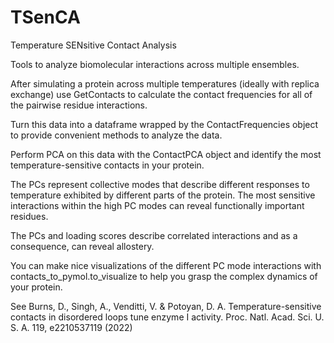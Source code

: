 # TSenCA

Temperature SENsitive Contact Analysis

Tools to analyze biomolecular interactions across multiple ensembles.

After simulating a protein across multiple temperatures (ideally with replica exchange) use GetContacts to calculate the contact frequencies for all of the pairwise residue interactions.

Turn this data into a dataframe wrapped by the ContactFrequencies object to provide convenient methods to analyze the data.

Perform PCA on this data with the ContactPCA object and identify the most temperature-sensitive contacts in your protein.

The PCs represent collective modes that describe different responses to temperature exhibited by different parts of the protein.  The most sensitive interactions within the high PC modes can reveal functionally important residues.

The PCs and loading scores describe correlated interactions and as a consequence, can reveal allostery.

You can make nice visualizations of the different PC mode interactions with contacts_to_pymol.to_visualize to help you grasp the complex dynamics of your protein.

See Burns, D., Singh, A., Venditti, V. & Potoyan, D. A. Temperature-sensitive contacts in disordered loops tune enzyme I activity. Proc. Natl. Acad. Sci. U. S. A. 119, e2210537119 (2022)
